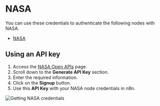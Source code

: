 # NASA

You can use these credentials to authenticate the following nodes with NASA.

- [NASA](/integrations/builtin/app-nodes/n8n-nodes-base.nasa/)

## Using an API key

1. Access the [NASA Open APIs](https://api.nasa.gov/) page.
2. Scroll down to the **Generate API Key** section.
3. Enter the required information.
3. Click on the **Signup** button.
4. Use this **API Key** with your NASA node credentials in n8n.

![Getting NASA credentials](/_images/integrations/builtin/credentials/nasa/using-api.gif)
